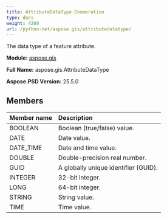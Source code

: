 ```yaml
---
title: AttributeDataType Enumeration
type: docs
weight: 4260
url: /python-net/aspose.gis/attributedatatype/
---
```


The data type of a feature attribute.

**Module:** [aspose.gis](/psd/python-net/aspose.gis/)

**Full Name:** aspose.gis.AttributeDataType

**Aspose.PSD Version:** 25.5.0

## **Members**
| **Member name** | **Description** |
| :- | :- |
| BOOLEAN | Boolean (true/false) value. |
| DATE | Date value. |
| DATE_TIME | Date and time value. |
| DOUBLE | Double-precision real number. |
| GUID | A globally unique identifier (GUID). |
| INTEGER | 32-bit integer. |
| LONG | 64-bit integer. |
| STRING | String value. |
| TIME | Time value. |
